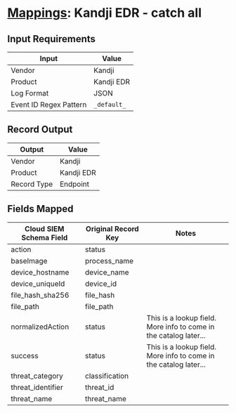 # [Mappings](README.md): Kandji EDR - catch all

## Input Requirements

|Input|Value|
|-----|-----|
|Vendor|Kandji|
|Product|Kandji EDR|
|Log Format|JSON|
|Event ID Regex Pattern|`_default_`|

## Record Output

|Output|Value|
|------|-----|
|Vendor|Kandji|
|Product|Kandji EDR|
|Record Type|Endpoint|

## Fields Mapped

|Cloud SIEM Schema Field|Original Record Key|Notes|
|-----------------------|-------------------|-----|
|action|status||
|baseImage|process_name||
|device_hostname|device_name||
|device_uniqueId|device_id||
|file_hash_sha256|file_hash||
|file_path|file_path||
|normalizedAction|status|This is a lookup field. More info to come in the catalog later...|
|success|status|This is a lookup field. More info to come in the catalog later...|
|threat_category|classification||
|threat_identifier|threat_id||
|threat_name|threat_name||


